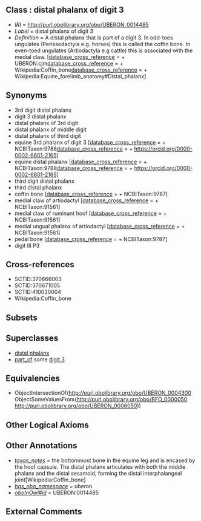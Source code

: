 
## Class : distal phalanx of digit 3

 * *IRI* = http://purl.obolibrary.org/obo/UBERON_0014485
 * *Label* = distal phalanx of digit 3
 * *Definition* = A distal phalanx that is part of a digit 3. In odd-toes ungulates (Perissodactyla e.g. horses) this is called the coffin bone. In even-toed ungulates (Artiodactyla e.g cattle) this is associated with the medial claw. [[database_cross_reference](../../ef/oboInOwl#hasDbXref.md) =  + UBERON:cjm[database_cross_reference](../../ef/oboInOwl#hasDbXref.md) =  + Wikipedia:Coffin_bone[database_cross_reference](../../ef/oboInOwl#hasDbXref.md) =  + Wikipedia:Equine_forelimb_anatomy#Distal_phalanx]

## Synonyms

 * 3rd digit distal phalanx
 * digit 3 distal phalanx
 * distal phalanx of 3rd digit
 * distal phalanx of middle digit
 * distal phalanx of third digit
 * equine 3rd phalanx of digit 3 [[database_cross_reference](../../ef/oboInOwl#hasDbXref.md) =  + NCBITaxon:9788[database_cross_reference](../../ef/oboInOwl#hasDbXref.md) =  + https://orcid.org/0000-0002-6601-2165]
 * equine distal phalanx [[database_cross_reference](../../ef/oboInOwl#hasDbXref.md) =  + NCBITaxon:9788[database_cross_reference](../../ef/oboInOwl#hasDbXref.md) =  + https://orcid.org/0000-0002-6601-2165]
 * third digit distal phalanx
 * third distal phalanx
 * coffin bone [[database_cross_reference](../../ef/oboInOwl#hasDbXref.md) =  + NCBITaxon:9787]
 * medial claw of artiodactyl [[database_cross_reference](../../ef/oboInOwl#hasDbXref.md) =  + NCBITaxon:91561]
 * medial claw of ruminant hoof [[database_cross_reference](../../ef/oboInOwl#hasDbXref.md) =  + NCBITaxon:91561]
 * medial ungual phalanx of artiodactyl [[database_cross_reference](../../ef/oboInOwl#hasDbXref.md) =  + NCBITaxon:91561]
 * pedal bone [[database_cross_reference](../../ef/oboInOwl#hasDbXref.md) =  + NCBITaxon:9787]
 * digit III P3

## Cross-references

 * SCTID:370666003
 * SCTID:370671005
 * SCTID:410030004
 * Wikipedia:Coffin_bone

## Subsets


## Superclasses

 * [distal phalanx](../../UBERON/00/UBERON_0004300.md)
 * [part_of](../../BFO/50/BFO_0000050.md) some [digit 3](../../UBERON/50/UBERON_0006050.md)

## Equivalencies

 * ObjectIntersectionOf(<http://purl.obolibrary.org/obo/UBERON_0004300> ObjectSomeValuesFrom(<http://purl.obolibrary.org/obo/BFO_0000050> <http://purl.obolibrary.org/obo/UBERON_0006050>))

## Other Logical Axioms


## Other Annotations

 * *[taxon_notes](../../UBPROP/08/UBPROP_0000008.md)* = the bottommost bone in the equine leg and is encased by the hoof capsule. The distal phalanx articulates with both the middle phalanx and the distal sesamoid, forming the distal interphalangeal joint[Wikipedia:Coffin_bone] 
 * *[has_obo_namespace](../../ce/oboInOwl#hasOBONamespace.md)* = uberon
 * *[oboInOwl#id](../../id/oboInOwl#id.md)* = UBERON:0014485

## External Comments

